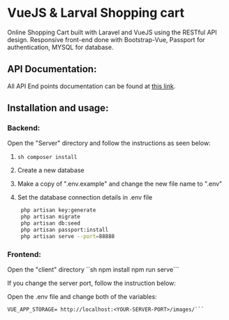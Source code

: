 # VueJS & Larval Shopping cart


Online Shopping Cart built with Laravel and VueJS using the RESTful API design.
Responsive front-end done with Bootstrap-Vue, Passport for authentication, MYSQL for database.

## API Documentation:
All API End points documentation can be found at [this link](https://documenter.getpostman.com/view/13692561/TVmPBd8X#intro
).

## Installation and usage:

### Backend:
Open the "Server" directory and follow the instructions as seen below:
1.	```sh composer install```
2.	Create a new database
3.	Make a copy of ".env.example" and change the new file name to ".env"
4.	Set the database connection details in .env file

	``` sh
	 php artisan key:generate
	 php artisan migrate 
	 php artisan db:seed
	 php artisan passport:install
	 php artisan serve --port=88888
	```


### Frontend:
Open the "client" directory
	``sh
	npm install
	npm run serve```

If you change the server port, follow the instruction below:

Open the .env file and change both of the variables:
```VUE_APP_APIURL= http://localhost:<YOUR-SERVER-PORT>/api/
VUE_APP_STORAGE= http://localhost:<YOUR-SERVER-PORT>/images/```




